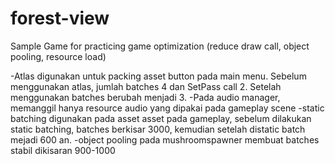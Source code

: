 # forest-view
Sample Game for practicing game optimization (reduce draw call, object pooling, resource load)

-Atlas digunakan untuk packing asset button pada main menu. Sebelum menggunakan atlas, jumlah batches 4 dan SetPass call 2. Setelah menggunakan batches berubah menjadi 3.
-Pada audio manager, memanggil hanya resource audio yang dipakai pada gameplay scene
-static batching digunakan pada asset asset pada gameplay, sebelum dilakukan static batching, batches berkisar 3000, kemudian setelah distatic batch mejadi 600 an.
-object pooling pada mushroomspawner membuat batches stabil dikisaran 900-1000
